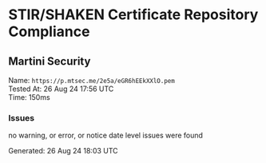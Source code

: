 # STIR/SHAKEN Certificate Repository Compliance

## Martini Security

Name: `https://p.mtsec.me/2e5a/eGR6hEEkXXlO.pem`\
Tested At: 26 Aug 24 17:56 UTC\
Time: 150ms

### Issues

no warning, or error, or notice date level issues were found

Generated: 26 Aug 24 18:03 UTC
